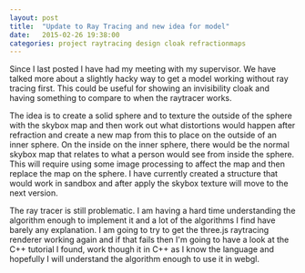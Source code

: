 ```yaml
---
layout: post
title:  "Update to Ray Tracing and new idea for model"
date:   2015-02-26 19:38:00
categories: project raytracing design cloak refractionmaps
---
```


Since I last posted I have had my meeting with my supervisor. We have talked more about a slightly hacky way to get a model working
without ray tracing first. This could be useful for showing an invisibility cloak and having something to compare to when the raytracer works.

The idea is to create a solid sphere and to texture the outside of the sphere with the skybox map and then work out what distortions would happen
after refraction and create a new map from this to place on the outside of an inner sphere. On the inside on the inner sphere, there would
be the normal skybox map that relates to what a person would see from inside the sphere. This will require using some image processing to affect
the map and then replace the map on the sphere. I have currently created a structure that would work in sandbox and after apply the skybox texture
will move to the next version.

The ray tracer is still problematic. I am having a hard time understanding the algorithm enough to implement it and a lot of the algorithms I find
have barely any explanation. I am going to try to get the three.js raytracing renderer working again and if that fails then I'm going to have a look
at the C++ tutorial I found, work though it in C++ as I know the language and hopefully I will understand the algorithm enough to use it in webgl.
